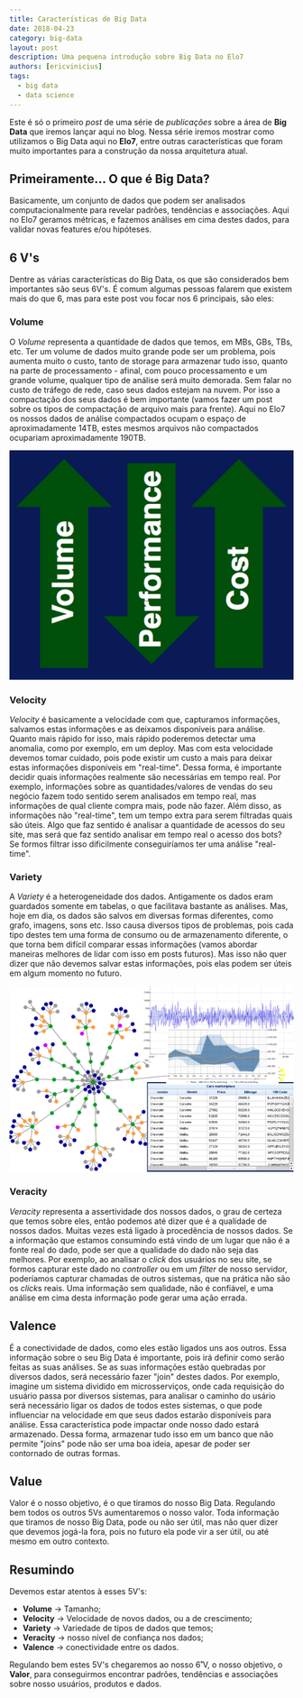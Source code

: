```yaml
---
title: Características de Big Data
date: 2018-04-23
category: big-data
layout: post
description: Uma pequena introdução sobre Big Data no Elo7
authors: [ericvinicius]
tags:
  - big data
  - data science
---
```


Este é só o primeiro *post* de uma série de *publicações* sobre a área de **Big Data** que iremos lançar aqui no blog. Nessa série iremos mostrar como utilizamos o Big Data aqui no **Elo7**, entre outras características que foram muito importantes para a construção da nossa arquitetura atual.

## Primeiramente... O que é Big Data?

Basicamente, um conjunto de dados que podem ser analisados computacionalmente para revelar padrões, tendências e associações. Aqui no Elo7 geramos métricas, e fazemos análises em cima destes dados, para validar novas features e/ou hipóteses.

## 6 V's

Dentre as várias características do Big Data, os que são considerados bem importantes são seus 6V's. É comum algumas pessoas falarem que existem mais do que 6, mas para este post vou focar nos 6 principais, são eles:

### Volume

O *Volume* representa a quantidade de dados que temos, em MBs, GBs, TBs, etc. Ter um volume de dados muito grande pode ser um problema, pois aumenta muito o custo, tanto de storage para armazenar tudo isso, quanto na parte de processamento - afinal, com pouco processamento e um grande volume, qualquer tipo de análise será muito demorada. Sem falar no custo de tráfego de rede, caso seus dados estejam na nuvem. Por isso a compactação dos seus dados é bem importante (vamos fazer um post sobre os tipos de compactação de arquivo mais para frente). Aqui no Elo7 os nossos dados de análise compactados ocupam o espaço de aproximadamente 14TB, estes mesmos arquivos não compactados ocupariam aproximadamente 190TB.

![Mais volume, menos performance, mais custo](../images/more_volume_less_perfomace_more_cost.png)

### Velocity

*Velocity* é basicamente a velocidade com que, capturamos informações, salvamos estas informações e as deixamos disponíveis para análise. Quanto mais rápido for isso, mais rápido poderemos detectar uma anomalia, como por exemplo, em um deploy. Mas com esta velocidade devemos tomar cuidado, pois pode existir um custo a mais para deixar estas informações disponíveis em "real-time". Dessa forma, é importante decidir quais informações realmente são necessárias em tempo real. Por exemplo, informações sobre as quantidades/valores de vendas do seu negócio fazem todo sentido serem analisados em tempo real, mas informações de qual cliente compra mais, pode não fazer. Além disso, as informações não "real-time", tem um tempo extra para serem filtradas quais são úteis. Algo que faz sentido é analisar a quantidade de acessos do seu site, mas será que faz sentido analisar em tempo real o acesso dos bots? Se formos filtrar isso dificilmente conseguiríamos ter uma análise "real-time".

### Variety

A *Variety* é a heterogeneidade dos dados. Antigamente os dados eram guardados somente em tabelas, o que facilitava bastante as análises. Mas, hoje em dia, os dados são salvos em diversas formas diferentes, como grafo, imagens, sons etc. Isso causa diversos tipos de problemas, pois cada tipo destes tem uma forma de consumo ou de armazenamento diferente, o que torna  bem difícil comparar essas informações (vamos abordar maneiras melhores de lidar com isso em posts futuros).
Mas isso não quer dizer que não devemos salvar estas informações, pois elas podem ser úteis em algum momento no futuro.

![Grande Variedade dos Dados](../images/variety_of_datas.png)

### Veracity

*Veracity* representa a assertividade dos nossos dados, o grau de certeza que temos sobre eles, então podemos até dizer que é a qualidade de nossos dados. Muitas vezes está ligado à procedência de nossos dados. Se a informação que estamos consumindo está vindo de um lugar que não é a fonte real do dado, pode ser que a qualidade do dado não seja das melhores. Por exemplo, ao analisar o *click* dos usuários no seu site, se formos capturar este dado no *controller* ou em um *filter* de nosso servidor, poderíamos capturar chamadas de outros sistemas, que na prática não são os *click*s reais. Uma informação sem qualidade, não é confiável, e uma análise em cima desta informação pode gerar uma ação errada.

## Valence

É a conectividade de dados, como eles estão ligados uns aos outros. Essa informação sobre o seu Big Data é importante, pois irá definir como serão feitas as suas análises. Se as suas informações estão quebradas por diversos dados, será necessário fazer "join" destes dados. Por exemplo, imagine um sistema dividido em microsserviços, onde cada requisição do usuário passa por diversos sistemas, para analisar o caminho do usário será necessário ligar os dados de todos estes sistemas, o que pode influenciar na velocidade em que seus dados estarão disponíveis para análise. Essa característica pode impactar onde nosso dado estará armazenado. Dessa forma, armazenar tudo isso em um banco que não permite "joins" pode não ser uma boa ideia, apesar de poder ser contornado de outras formas.

## Value

Valor é o nosso objetivo, é o que tiramos do nosso Big Data. Regulando bem todos os outros 5Vs aumentaremos o nosso valor. Toda informação que tiramos de nosso Big Data, pode ou não ser útil, mas não quer dizer que devemos jogá-la fora, pois no futuro ela pode vir a ser útil, ou até mesmo em outro contexto.

## Resumindo

Devemos estar atentos à esses 5V's:

- **Volume** -> Tamanho;
- **Velocity** -> Velocidade de novos dados, ou a de crescimento;
- **Variety** -> Variedade de tipos de dados que temos;
- **Veracity** -> nosso nível de confiança nos dados;
- **Valence** -> conectividade entre os dados.

Regulando bem estes 5V's chegaremos ao nosso 6˚V, o nosso objetivo, o **Valor**, para conseguirmos encontrar padrões, tendências e associações sobre nosso usuários, produtos e dados.


